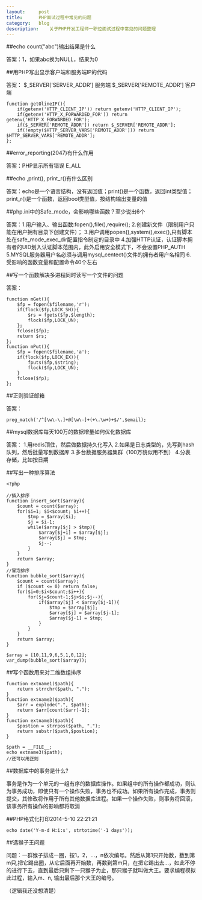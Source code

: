 ```yaml
---
layout:		post
title:		PHP面试过程中常见的问题
category:	blog
description:	关于PHP开发工程师一职位面试过程中常见的问题整理
---
```


##echo count("abc")输出结果是什么

答案：1，如果abc换为NULL，结果为0

##用PHP写出显示客户端和服务端IP的代码

答案：
	$_SERVER['SERVER_ADDR'] 服务端
	$_SERVER['REMOTE_ADDR'] 客户端

	function getOlineIP(){
		if(getenv('HTTP_CLIENT_IP')) return getenv('HTTP_CLIENT_IP');
		if(getenv('HTTP_X_FORWARDED_FOR')) return getenv('HTTP_X_FORWARDED_FOR');
		if($_SERVER['REMOTE_ADDR']) return $_SERVER['REMOTE_ADDR'];
		if(!empty($HTTP_SERVER_VARS['REMOTE_ADDR'])) return $HTTP_SERVER_VARS['REMOTE_ADDR'];
	};

##error_reporting(2047)有什么作用

答案：PHP显示所有错误 E_ALL

##echo ,print(), print_r()有什么区别

答案：echo是一个语言结构，没有返回值；print()是一个函数，返回int类型值；print_r()是一个函数，返回bool类型值，按结构输出变量的值

##php.ini中的Safe_mode，会影响哪些函数？至少说出6个

答案：1.用户输入、输出函数:fopen(),file(),require();
          2.创建新文件（限制用户只能在用户拥有目录下创建文件）；
          3.用户调用popen(),system(),exec(),只有脚本处在safe_mode_exec_dir配置指令制定的目录中
          4.加强HTTP认证，认证脚本拥有者的UID划入认证脚本范围内，此外启用安全模式下，不会设置PHP_AUTH
          5.MYSQL服务器用户名必须与调用mysql_centect()文件的拥有者用户名相同
          6.受影响的函数变量和配置命令40个左右

##写一个函数解决多进程同时读写一个文件的问题

答案：

	function mGet(){
		$fp = fopen($filename,'r');
		if(flock($fp,LOCK_SH)){
			$rs = fgets($fp,$length);
			flock($fp,LOCK_UN);
		};
		fclose($fp);
		return $rs;
	};
	function mPut(){
		$fp = fopen($filename,'a');
		if(flock($fp,LOCK_EX)){
			fputs($fp,$string);
			flock($fp,LOCK_UN);
		}
		fclose($fp);
	};

##正则验证邮箱

答案：

	preg_match('/^[\w\-\.]+@[\w\-]+(+\.\w+)+$/',$email);

##mysql数据库每天100万的数据增量如何优化数据库

答案：  1.用redis顶住，然后做数据持久化写入
	2.如果是日志类型的，先写到hash队列，然后批量写到数据库
	3.多台数据服务器集群（100万貌似用不到）
	4.分表存储，比如按日期

##写出一种排序算法
	
	<?php

	//插入排序
	function insert_sort($array){
	    $count = count($array);
	    for($i=1; $i<$count; $i++){
	        $tmp = $array[$i];
	        $j = $i-1;
	        while($array[$j] > $tmp){
	            $array[$j+1] = $array[$j];
	            $array[$j] = $tmp;
	            $j--;
	        }
	    }
	    return $array;
	}
	//冒泡排序
	function bubble_sort($array){
	    $count = count($array);
	    if ($count <= 0) return false;
	    for($i=0;$i<$count;$i++){
	        for($j=$count-1;$j>$i;$j--){
	            if($array[$j] < $array[$j-1]){
	                $tmp = $array[$j];
	                $array[$j] = $array[$j-1];
	                $array[$j-1] = $tmp;
	            }
	        }
	    }
	    return $array;
	}

	$array = [10,11,9,6,5,1,0,12];
	var_dump(bubble_sort($array));

##写个函数用来对二维数组排序

	function extname1($path){
    	return strrchr($path, ".");
	}
	function extname2($path){
	    $arr = explode(".", $path);
	    return $arr[count($arr)-1];
	}
	function extname3($path){
	    $postion = strrpos($path, ".");
	    return substr($path,$postion);
	}

	$path = __FILE__;
	echo extname3($path);
	//还可以用正则

##数据库中的事务是什么?

事务是作为一个单元的一组有序的数据库操作。如果组中的所有操作都成功，则认为事务成功，即使只有一个操作失败，事务也不成功。如果所有操作完成，事务则提交，其修改将作用于所有其他数据库进程。如果一个操作失败，则事务将回滚，该事务所有操作的影响都将取消

##PHP格式化打印2014-5-10 22:21:21

	echo date('Y-m-d H:i:s', strtotime('-1 days'));


##选猴子王问题

问题：一群猴子排成一圈，按1，2，...，n依次编号。然后从第1只开始数，数到第m只,把它踢出圈，从它后面再开始数，再数到第m只，在把它踢出去...，如此不停的进行下去，直到最后只剩下一只猴子为止，那只猴子就叫做大王。要求编程模拟此过程，输入m、n, 输出最后那个大王的编号。

（逻辑我还没想清楚）

